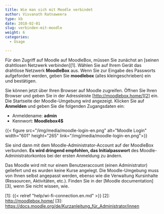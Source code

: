 ```yaml
---
title: Wie man sich mit Moodle verbindet
author: Visvanath Ratnaweera
type: kb
date: 2018-02-01
slug: verbinden-mit-moodle
weight: 6
categories:
  - Usage

---
```

Für den Zugriff auf Moodle auf MoodleBox, müssen Sie zunächst an [seinen drahtlosen Netzwerk verbinden][1]. Wählen Sie auf Ihrem Gerät das drahtlose Netzwerk __MoodleBox__ aus. Wenn Sie zur Eingabe des Passworts aufgefordert werden, geben Sie __moodlebox__ (alles kleingeschrieben) ein und bestätigen.

Sie können jetzt über Ihren Browser auf Moodle zugreifen. Öffnen Sie Ihren Browser und geben Sie in der Adressleiste [http://moodlebox.home/][2] ein. Die Startseite der Moodle-Umgebung wird angezeigt. Klicken Sie auf __Anmelden__ und geben Sie die folgenden Zugangsdaten ein:

  * Anmeldename: __admin__
  * Kennwort: __Moodlebox4$__

{{< figure src="/img/media/moodle-login-en.png" alt="Moodle Login" width="601" height="265"  link="/img/media/moodle-login-en.png">}}

Sie sind dann mit dem Moodle-Administrator-Account auf der MoodleBox verbunden. __Es wird dringend empfohlen, das Initialpasswort__ des Moodle-Administratorkontos bei der ersten Anmeldung zu ändern.

Das Moodle wird mit nur einem Benutzeraccount (einen Administrator) geliefert und es wurden keine Kurse angelegt. Die Moodle-Umgebung muss von Ihnen selbst angepasst werden, ebenso wie die Verwaltung Kursinhalte (Ressourcen, Aktivitäten, etc.). Finden Sie in der [Moodle documentation][3], wenn Sie nicht wissen, wie.

 [1]: {{< relref "help/wi-fi-connection.en.md" >}}
 [2]: http://moodlebox.home/
 [3]: https://docs.moodle.org/de/Kurzanleitung_für_Administrator/innen
